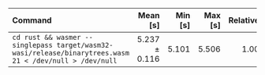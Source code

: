 | Command | Mean [s] | Min [s] | Max [s] | Relative |
|:---|---:|---:|---:|---:|
| `cd rust && wasmer --singlepass target/wasm32-wasi/release/binarytrees.wasm 21 < /dev/null > /dev/null` | 5.237 ± 0.116 | 5.101 | 5.506 | 1.00 |
